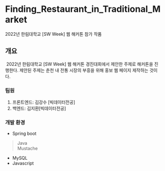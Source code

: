 # Finding_Restaurant_in_Traditional_Market
2022년 한림대학교 [SW Week] 웹 해커톤 참가 작품
## 개요
&nbsp;2022년 한림대학교 [SW Week] 웹 해커톤 경진대회에서 제안한 주제로 해커톤을 진행한다. 제안된 주제는 춘천 내 전통 시장의 부흥을 위해 홍보 웹 페이지 제작하는 것이다.
### 팀원
1. 프론트엔드: 김강수 [빅데이터전공]
2. 백엔드: 김지환[빅데이터전공]   

### 개발 환경
* Spring boot
> Java   
> Mustache
* MySQL
* Javascript
